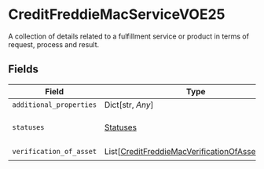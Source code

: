 # CreditFreddieMacServiceVOE25

A collection of details related to a fulfillment service or product in terms of request, process and result.


## Fields

| Field                                                                                                             | Type                                                                                                              | Required                                                                                                          | Description                                                                                                       |
| ----------------------------------------------------------------------------------------------------------------- | ----------------------------------------------------------------------------------------------------------------- | ----------------------------------------------------------------------------------------------------------------- | ----------------------------------------------------------------------------------------------------------------- |
| `additional_properties`                                                                                           | Dict[str, *Any*]                                                                                                  | :heavy_minus_sign:                                                                                                | N/A                                                                                                               |
| `statuses`                                                                                                        | [Statuses](../../models/shared/statuses.md)                                                                       | :heavy_check_mark:                                                                                                | A collection of STATUS containers.                                                                                |
| `verification_of_asset`                                                                                           | List[[CreditFreddieMacVerificationOfAssetVOE25](../../models/shared/creditfreddiemacverificationofassetvoe25.md)] | :heavy_check_mark:                                                                                                | N/A                                                                                                               |